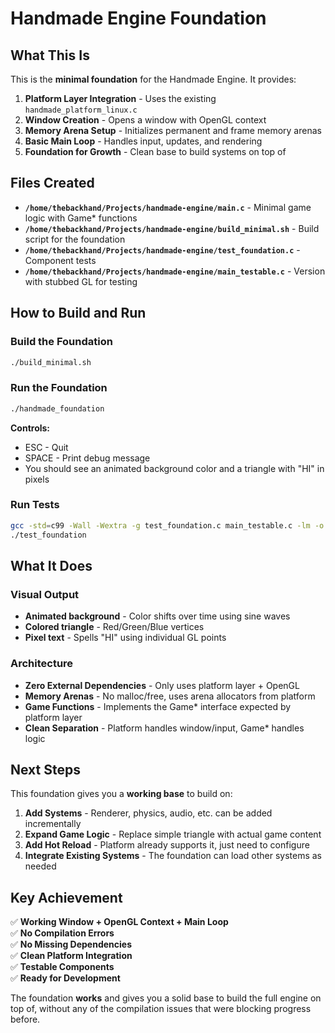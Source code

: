 # Handmade Engine Foundation

## What This Is

This is the **minimal foundation** for the Handmade Engine. It provides:

1. **Platform Layer Integration** - Uses the existing `handmade_platform_linux.c` 
2. **Window Creation** - Opens a window with OpenGL context
3. **Memory Arena Setup** - Initializes permanent and frame memory arenas
4. **Basic Main Loop** - Handles input, updates, and rendering
5. **Foundation for Growth** - Clean base to build systems on top of

## Files Created

- **`/home/thebackhand/Projects/handmade-engine/main.c`** - Minimal game logic with Game* functions
- **`/home/thebackhand/Projects/handmade-engine/build_minimal.sh`** - Build script for the foundation
- **`/home/thebackhand/Projects/handmade-engine/test_foundation.c`** - Component tests
- **`/home/thebackhand/Projects/handmade-engine/main_testable.c`** - Version with stubbed GL for testing

## How to Build and Run

### Build the Foundation
```bash
./build_minimal.sh
```

### Run the Foundation  
```bash
./handmade_foundation
```

**Controls:**
- ESC - Quit
- SPACE - Print debug message
- You should see an animated background color and a triangle with "HI" in pixels

### Run Tests
```bash
gcc -std=c99 -Wall -Wextra -g test_foundation.c main_testable.c -lm -o test_foundation
./test_foundation
```

## What It Does

### Visual Output
- **Animated background** - Color shifts over time using sine waves
- **Colored triangle** - Red/Green/Blue vertices 
- **Pixel text** - Spells "HI" using individual GL points

### Architecture 
- **Zero External Dependencies** - Only uses platform layer + OpenGL
- **Memory Arenas** - No malloc/free, uses arena allocators from platform
- **Game Functions** - Implements the Game* interface expected by platform layer
- **Clean Separation** - Platform handles window/input, Game* handles logic

## Next Steps

This foundation gives you a **working base** to build on:

1. **Add Systems** - Renderer, physics, audio, etc. can be added incrementally
2. **Expand Game Logic** - Replace simple triangle with actual game content
3. **Add Hot Reload** - Platform already supports it, just need to configure
4. **Integrate Existing Systems** - The foundation can load other systems as needed

## Key Achievement

✅ **Working Window + OpenGL Context + Main Loop**  
✅ **No Compilation Errors**  
✅ **No Missing Dependencies**  
✅ **Clean Platform Integration**  
✅ **Testable Components**  
✅ **Ready for Development**

The foundation **works** and gives you a solid base to build the full engine on top of, without any of the compilation issues that were blocking progress before.